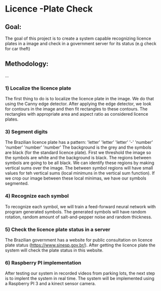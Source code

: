 # Licence -Plate Check

## Goal:
The goal of this project is to create a system capable recognizing licence plates
in a image and check in a government server for its status (e.g check for car theft)

## Methodology:
...

### 1) Localize the licence plate
The first thing to do is to localize the licence plate in the image. We do that using
the Canny edge detector. After applying the edge detector, we look for contours in
the image and then fit rectangles to these contours. The rectangles with appropriate
area and aspect ratio as considered licence plates.

### 3) Segment digits
The Brazilian licence plate has a pattern: 
'letter' 'letter' 'letter' '-' 'number' 'number' 'number' 'number'
The background is the grey  and the symbols are black (for the standard licence plate).
First we threshold the image so the symbols are white and the background is black.
The regions between symbols are going to be all black. We can identify these
regions by making vertical sums over the image. The between symbol regions
will have small values for teh vertical sums (local minimuns in the vertical sum function).
If we crop our image between these local minimas, we have our symbols segmented.

### 4) Recognize each symbol
To recognize each symbol, we will train a feed-forward neural network with program
generated symbols.
The generated symbols will have random rotation, random amount of salt-and-pepper
noise and random thickness.

### 5) Check the licence plate status in a server
The Brazilian government has a website for public consultation
on licence plate status (https://www.sinesp.gov.br/). After getting the licence
plate the system will check the plate status in this website.


### 6) Raspberry PI implementation
After testing our system in recorded videos from parking lots, the next step is
to implent the system in real time. The system will be implemented using a 
Raspberry PI 3 and a kinect sensor camera.

